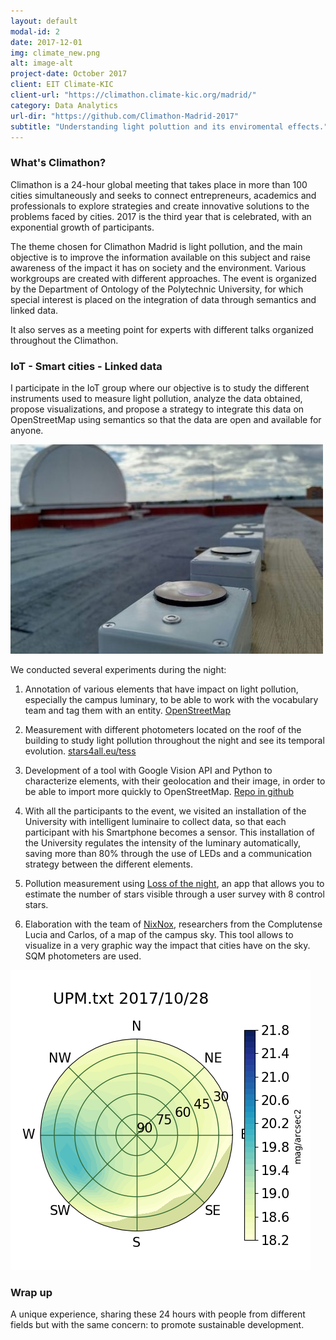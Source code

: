 ```yaml
---
layout: default
modal-id: 2
date: 2017-12-01
img: climate_new.png
alt: image-alt
project-date: October 2017
client: EIT Climate-KIC
client-url: "https://climathon.climate-kic.org/madrid/"
category: Data Analytics
url-dir: "https://github.com/Climathon-Madrid-2017"
subtitle: "Understanding light poluttion and its enviromental effects."
---
```


### What's Climathon?

Climathon is a 24-hour global meeting that takes place in more than 100 cities simultaneously and seeks to connect entrepreneurs, academics and professionals to explore strategies and create innovative solutions to the problems faced by cities. 2017 is the third year that is celebrated, with an exponential growth of participants.

The theme chosen for Climathon Madrid is light pollution, and the main objective is to improve the information available on this subject and raise awareness of the impact it has on society and the environment. Various workgroups are created with different approaches. The event is organized by the Department of Ontology of the Polytechnic University, for which special interest is placed on the integration of data through semantics and linked data.

It also serves as a meeting point for experts with different talks organized throughout the Climathon.

### IoT - Smart cities - Linked data


I participate in the IoT group where our objective is to study the different instruments used to measure light pollution, analyze the data obtained, propose visualizations, and propose a strategy to integrate this data on OpenStreetMap using semantics so that the data are open and available for anyone.

<img src = "/img/posts/tess.jpg">

We conducted several experiments during the night:
1. Annotation of various elements that have impact on light pollution, especially the campus luminary, to be able to work with the vocabulary team and tag them with an entity. [OpenStreetMap](https://www.openstreetmap.org/#map=17/40.40506/-3.83654&layers=N)

2. Measurement with different photometers located on the roof of the building to study light pollution throughout the night and see its temporal evolution. [stars4all.eu/tess](http://www.stars4all.eu/index.php/tess/)

3. Development of a tool with Google Vision API and Python to characterize elements, with their geolocation and their image, in order to be able to import more quickly to OpenStreetMap. [Repo in github](https://github.com/Climathon-Madrid-2017/vision_api)

4. With all the participants to the event, we visited an installation of the University with intelligent luminaire to collect data, so that each participant with his Smartphone becomes a sensor. This installation of the University regulates the intensity of the luminary automatically, saving more than 80% through the use of LEDs and a communication strategy between the different elements.

5. Pollution measurement using [Loss of the night](http://lossofthenight.blogspot.com.es/), an app that allows you to estimate the number of stars visible through a user survey with 8 control stars.

6. Elaboration with the team of [NixNox](http://nixnox.stars4all.eu/), researchers from the Complutense Lucia and Carlos, of a map of the campus sky. This tool allows to visualize in a very graphic way the impact that cities have on the sky. SQM photometers are used.

![](img/posts/UPM.png?raw=true)

### Wrap up
A unique experience, sharing these 24 hours with people from different fields but with the same concern: to promote sustainable development.
